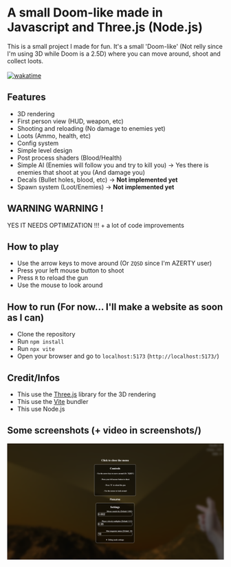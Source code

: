# A small Doom-like made in Javascript and Three.js (Node.js)

This is a small project I made for fun. It's a small 'Doom-like' (Not relly since I'm using 3D while Doom is a 2.5D) where you can move around, shoot and collect loots.<br><br>
[![wakatime](https://wakatime.com/badge/user/6e76cd44-0f28-4a63-8aa4-fdacc7db9439/project/37ed1597-117e-4f7b-a2f4-e5c8efc772af.svg)](https://wakatime.com/badge/user/6e76cd44-0f28-4a63-8aa4-fdacc7db9439/project/37ed1597-117e-4f7b-a2f4-e5c8efc772af)

## Features
- 3D rendering
- First person view (HUD, weapon, etc)
- Shooting and reloading (No damage to enemies yet)
- Loots (Ammo, health, etc)
- Config system
- Simple level design
- Post process shaders (Blood/Health)
- Simple AI (Enemies will follow you and try to kill you) -> Yes there is enemies that shoot at you (And damage you)
- Decals (Bullet holes, blood, etc) -> **Not implemented yet**
- Spawn system (Loot/Enemies) -> **Not implemented yet**

## WARNING WARNING !
YES IT NEEDS OPTIMIZATION !!! + a lot of code improvements

## How to play
- Use the arrow keys to move around (Or `ZQSD` since I'm AZERTY user)
- Press your left mouse button to shoot
- Press `R` to reload the gun
- Use the mouse to look around

## How to run (For now... I'll make a website as soon as I can)
- Clone the repository
- Run `npm install`
- Run `npx vite`
- Open your browser and go to `localhost:5173` (`http://localhost:5173/`)

## Credit/Infos
- This use the [Three.js](https://threejs.org/) library for the 3D rendering
- This use the [Vite](https://vitejs.dev/) bundler
- This use Node.js

## Some screenshots (+ video in screenshots/)
![Main menu/Pause menu](screenshots/main_menu.png)
